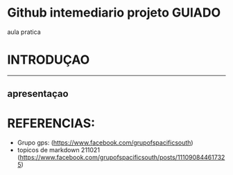 # Github intemediario projeto GUIADO  
aula pratica    

# INTRODUÇAO
***
## apresentaçao    


# REFERENCIAS: 
- Grupo gps: (https://www.facebook.com/grupofspacificsouth)
- topicos de markdown 211021 (https://www.facebook.com/grupofspacificsouth/posts/111090844617325) 
